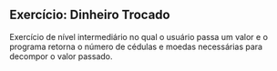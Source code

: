 ## Exercício: Dinheiro Trocado

Exercício de nível intermediário no qual o usuário passa um valor e o programa retorna o número de cédulas e moedas necessárias para decompor o valor passado.
